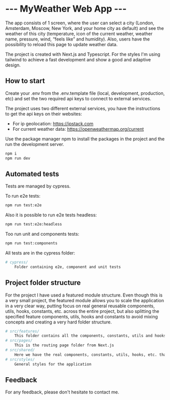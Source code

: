 # --- MyWeather Web App ---

The app consists of 1 screen, where the user can select a city (London, Amsterdam, Moscow, New York, and your home city as default) and see the weather of this city (temperature, icon of the current weather, weather name, pressure, wind, “feels like” and humidity). Also, users have
the possibility to reload this page to update weather data.

The project is created with Next.js and Typescript. For the styles I'm using tailwind to achieve a fast development and show a good and adaptive design.

## How to start

Create your .env from the .env.template file (local, development, production, etc) and set the two required api keys to connect to external services.

The project uses two different external services, you have the instructions to get the api keys on their websites:

- For ip geolocation: https://ipstack.com
- For current weather data: https://openweathermap.org/current

Use the package manager npm to install the packages in the project and the run the development server.

```bash
npm i
npm run dev
```

## Automated tests

Tests are managed by cypress.

To run e2e tests:
```bash
npm run test:e2e
```

Also it is possible to run e2e tests headless:
```bash
npm run test:e2e:headless
```

Too run unit and components tests:
```bash
npm run test:components
```

All tests are in the cypress folder:
```bash
# cypress/
    Folder containing e2e, component and unit tests
```

## Project folder structure

For the project I have used a featured module structure. Even though this is a very small project, the featured module allows you to scale the application in a very clear way, putting focus on real general reusable components, utils, hooks, constants, etc. across the entire project, but also splitting the specified feature components, utils, hooks and constants to avoid mixing concepts and creating a very hard folder structure.

```bash
# src/features/
    This folder contains all the components, constants, utils and hooks that only matters to the feature.
# src/pages/
    This is the routing page folder from Next.js
# src/shared/
    Here we have the real components, constants, utils, hooks, etc. that are truly shared across the entire project
# src/styles/
    General styles for the application
```
## Feedback
For any feedback, please don't hesitate to contact me.